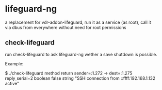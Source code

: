 lifeguard-ng
============

a replacement for vdr-addon-lifeguard, run it as a service (as root), call it via dbus from everywhere without need for root permissions

check-lifeguard
---------------

run check-lifeguard to ask lifeguard-ng wether a save shutdown is possible.

Example:

$ ./check-lifeguard
method return sender=:1.272 -> dest=:1.275 reply_serial=2
   boolean false
   string "SSH connection from ::ffff:192.168.1.132 active"
